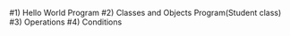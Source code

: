 #1) Hello World Program
#2) Classes and Objects Program(Student class)
#3) Operations
#4) Conditions
